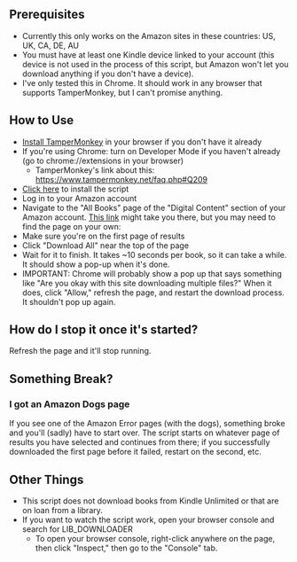 ## Prerequisites

- Currently this only works on the Amazon sites in these countries: US, UK, CA, DE, AU
- You must have at least one Kindle device linked to your account (this device is not used in the process of this script, but Amazon won't let you download anything if you don't have a device).
- I've only tested this in Chrome. It should work in any browser that supports TamperMonkey, but I can't promise anything.

## How to Use

- [Install TamperMonkey](https://chromewebstore.google.com/detail/tampermonkey/dhdgffkkebhmkfjojejmpbldmpobfkfo?hl=en) in your browser if you don't have it already
- If you're using Chrome: turn on Developer Mode if you haven't already (go to chrome://extensions in your browser)
  - TamperMonkey's link about this: https://www.tampermonkey.net/faq.php#Q209
- [Click here](https://github.com/Make-Fun-Stuff/kindle-library-downloader/raw/refs/heads/main/kindle-library-downloader.user.js) to install the script
- Log in to your Amazon account
- Navigate to the "All Books" page of the "Digital Content" section of your Amazon account. [This link](https://www.amazon.com/hz/mycd/digital-console/contentlist/booksAll/dateDsc) might take you there, but you may need to find the page on your own:
- Make sure you're on the first page of results
- Click "Download All" near the top of the page
- Wait for it to finish. It takes ~10 seconds per book, so it can take a while. It should show a pop-up when it's done.
- IMPORTANT: Chrome will probably show a pop up that says something like "Are you okay with this site downloading multiple files?" When it does, click "Allow," refresh the page, and restart the download process. It shouldn't pop up again.

## How do I stop it once it's started?

Refresh the page and it'll stop running.

## Something Break?

### I got an Amazon Dogs page

If you see one of the Amazon Error pages (with the dogs), something broke and you'll (sadly) have to start over. The script starts on whatever page of results you have selected and continues from there; if you successfully downloaded the first page before it failed, restart on the second, etc.

## Other Things

- This script does not download books from Kindle Unlimited or that are on loan from a library.
- If you want to watch the script work, open your browser console and search for LIB_DOWNLOADER
  - To open your browser console, right-click anywhere on the page, then click "Inspect," then go to the "Console" tab.
